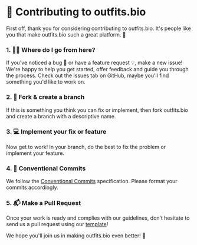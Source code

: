 # 🤝 Contributing to outfits.bio

First off, thank you for considering contributing to outfits.bio. It's people like you that make outfits.bio such a great platform. 🎉

### 1. 🤷‍♀️ Where do I go from here?

If you've noticed a bug 🐛 or have a feature request 💡, make a new issue! We're happy to help you get started, offer feedback and guide you through the process. Check out the Issues tab on GitHub, maybe you'll find something you'd like to work on.

### 2. 🍴 Fork & create a branch

If this is something you think you can fix or implement, then fork outfits.bio and create a branch with a descriptive name.

### 3. 💻 Implement your fix or feature

Now get to work! In your branch, do the best to fix the problem or implement your feature.

### 4. 📝 Conventional Commits

We follow the [Conventional Commits](https://www.conventionalcommits.org/) specification. Please format your commits accordingly.

### 5. 📬 Make a Pull Request

Once your work is ready and complies with our guidelines, don’t hesitate to send us a pull request using our [template](/.github/PULL_REQUEST_TEMPLATE.md)!

We hope you'll join us in making outfits.bio even better! 🚀
